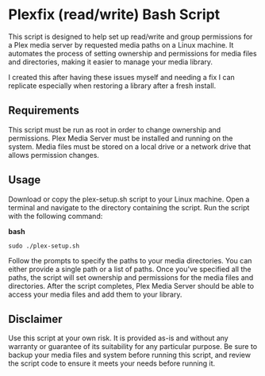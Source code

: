 # Plexfix (read/write) Bash Script

This script is designed to help set up read/write and group permissions for a Plex media server by requested media paths on a Linux machine. It automates the process of setting ownership and permissions for media files and directories, making it easier to manage your media library.

I created this after having these issues myself and needing a fix I can replicate especially when restoring a library after a fresh install.

## Requirements
This script must be run as root in order to change ownership and permissions.
Plex Media Server must be installed and running on the system.
Media files must be stored on a local drive or a network drive that allows permission changes.

## Usage
Download or copy the plex-setup.sh script to your Linux machine.
Open a terminal and navigate to the directory containing the script.
Run the script with the following command:

**bash**

`sudo ./plex-setup.sh`

Follow the prompts to specify the paths to your media directories. You can either provide a single path or a list of paths.
Once you've specified all the paths, the script will set ownership and permissions for the media files and directories.
After the script completes, Plex Media Server should be able to access your media files and add them to your library.

## Disclaimer
Use this script at your own risk. It is provided as-is and without any warranty or guarantee of its suitability for any particular purpose. Be sure to backup your media files and system before running this script, and review the script code to ensure it meets your needs before running it.
